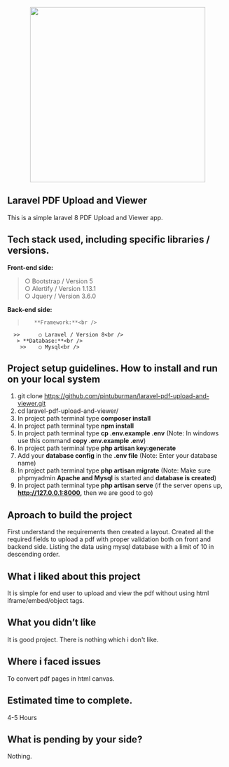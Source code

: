 <p align="center"><a href="https://laravel.com" target="_blank"><img src="https://raw.githubusercontent.com/laravel/art/master/logo-lockup/5%20SVG/2%20CMYK/1%20Full%20Color/laravel-logolockup-cmyk-red.svg" width="400"></a></p>

## Laravel PDF Upload and Viewer
This is a simple laravel 8 PDF Upload and Viewer app.

## Tech stack used, including specific libraries / versions.
**Front-end side:**<br />
>    ○ Bootstrap / Version 5<br />
>    ○ Alertify / Version 1.13.1<br />
>    ○ Jquery / Version 3.6.0<br />

**Back-end side:**<br />
>        **Framework:**<br />
      >>      ○ Laravel / Version 8<br />
       > **Database:**<br />
        >>    ○ Mysql<br />


## Project setup guidelines. How to install and run on your local system
1. git clone https://github.com/pintuburman/laravel-pdf-upload-and-viewer.git
2. cd laravel-pdf-upload-and-viewer/
3. In project path terminal type **composer install**
4. In project path terminal type **npm install**
5. In project path terminal type **cp .env.example .env** (Note: In windows use this command **copy .env.example .env**)
6. In project path terminal type **php artisan key:generate**
7. Add your **database config** in the **.env file** (Note: Enter your database name)
8. In project path terminal type **php artisan migrate** (Note: Make sure phpmyadmin **Apache and Mysql** is started and **database is created**)
10. In project path terminal type **php artisan serve** (if the server opens up, **http://127.0.0.1:8000,**  then we are good to go)



## Aproach to build the project
First understand the requirements then created a layout. Created all the required fields to upload a pdf with proper
validation both on front and backend side. Listing the data using mysql database with a limit of 10 in descending order.

## What i liked about this project
It is simple for end user to upload and view the pdf without using html iframe/embed/object tags.

## What you didn’t like
It is good project. There is nothing which i don't like.

## Where i faced issues
To convert pdf pages in html canvas.


## Estimated time to complete.
4-5 Hours

## What is pending by your side?
Nothing.